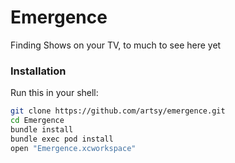 # Emergence

Finding Shows on your TV, to much to see here yet

### Installation

Run this in your shell:

```sh
git clone https://github.com/artsy/emergence.git
cd Emergence
bundle install
bundle exec pod install
open "Emergence.xcworkspace"
```
